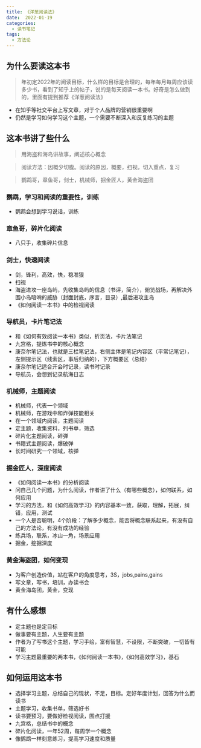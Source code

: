 ```yaml
---
title: 《洋葱阅读法》
date:  2022-01-19
categories:
  - 读书笔记
tags:
  - 方法论
---
```


## 为什么要读这本书
> 年初定2022年的阅读目标，什么样的目标是合理的，每年每月每周应该读多少书，看到了知乎上的帖子，说的是每天阅读一本书。好奇是怎么做到的，里面有提到推荐《洋葱阅读法》
- 在知乎等社交平台上写文章，对于个人品牌的营销很重要啊
- 仍然是学习如何学习这个主题，一个需要不断深入和反复练习的主题

## 这本书讲了些什么
> 用海盗和海岛讲故事，阐述核心概念

> 阅读方法：因概少切腹。阅读的原因，概要，扫视，切入重点，复习

> 鹦鹉哥，章鱼哥，剑士，机械师，掘金匠人，黄金海盗团

### 鹦鹉，学习和阅读的重要性，训练
- 鹦鹉会想到学习说话，训练

### 章鱼哥，碎片化阅读
- 八只手，收集碎片信息

### 剑士，快速阅读
- 剑，锋利，高效，快，稳准狠
- 扫视
- 海盗进攻一座岛屿，先收集岛屿的信息（书评，简介），俯览战场，再解决外围小岛暗哨的威胁（封面封底，序言，目录）,最后进攻主岛
- 《如何阅读一本书》中的检视阅读

### 导航员，卡片笔记法
- 和《如何有效阅读一本书》类似，折页法，卡片法笔记
- 九宫格，提炼书中的核心概念
- 康奈尔笔记法，也就是三栏笔记法，右侧主体是笔记内容区（平常记笔记），左侧提示区（线索区，事后归纳的），下方概要区（总结）
- 康奈尔笔记适合开会时记录，读书时记录
- 导航员，会想到记录航海日志

### 机械师，主题阅读
- 机械师，代表一个领域
- 机械师，在游戏中和炸弹技能相关
- 在一个领域内阅读，主题阅读
- 定主题，收集资料，列书单，筛选
- 碎片化主题阅读，碎弹
- 书籍式主题阅读，爆破弹
- 长时间研究一个领域，核弹

### 掘金匠人，深度阅读
- 《如何阅读一本书》的分析阅读
- 问自己几个问题，为什么阅读，作者讲了什么（有哪些概念），如何联系，如何应用
- 学习的方法，和《如何高效学习》的内容基本一致，获取，理解，拓展，纠错，应用，测试
- 一个人是否聪明，4个阶段：了解多少概念，能否将概念联系起来，有没有自己的方法论，有没有成功的经验
- 练兵场，联系，冰山一角，场景应用
- 掘金，挖掘深度

### 黄金海盗团，如何变现
- 为客户创造价值，站在客户的角度思考，3S，jobs,pains,gains
- 写文章，写书，培训，办读书会
- 黄金海岛团，黄金，变现

## 有什么感想
- 定主题也是定目标
- 做事要有主题，人生要有主题
- 作者为了写书这个主题，学习手绘，富有智慧，不设限，不断突破，一切皆有可能
- 学习主题最重要的两本书，《如何阅读一本书》，《如何高效学习》，基石

## 如何运用这本书
- 选择学习主题，总结自己的现状，不足，目标。定好年度计划，回答为什么而读书
- 主题学习，收集书单，筛选好书
- 读书要预习，要做好检视阅读，围点打援
- 九宫格，总结书中的概念
- 碎片化阅读，一年52周，每周学一个概念
- 像鹦鹉一样刻意练习，提高学习速度和质量
